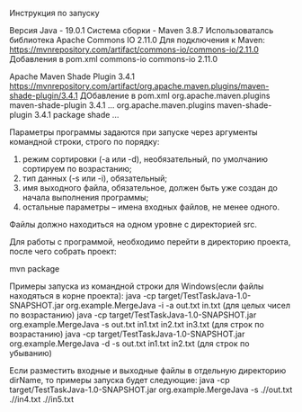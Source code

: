 Инструкция по запуску

Версия Java - 19.0.1
Система сборки - Maven 3.8.7
Использоваталсь библиотека Apache Commons IO 2.11.0 
Для подключения к Maven:
https://mvnrepository.com/artifact/commons-io/commons-io/2.11.0
Добавления в pom.xml
</properties>
    <dependencies>
        <dependency>
            <groupId>commons-io</groupId>
            <artifactId>commons-io</artifactId>
            <version>2.11.0</version>
        </dependency>
    </dependencies>
	
Apache Maven Shade Plugin 3.4.1
https://mvnrepository.com/artifact/org.apache.maven.plugins/maven-shade-plugin/3.4.1
ДОбавление в pom.xml
<dependency>
    <groupId>org.apache.maven.plugins</groupId>
    <artifactId>maven-shade-plugin</artifactId>
    <version>3.4.1</version>
</dependency>
...
<build>
        <plugins>
            <plugin>
                <groupId>org.apache.maven.plugins</groupId>
                <artifactId>maven-shade-plugin</artifactId>
                <version>3.4.1</version>
                <executions>
                    <execution>
                        <phase>package</phase>
                        <goals>
                            <goal>shade</goal>
                        </goals>
                    </execution>
                </executions>
            </plugin>
        </plugins>
    </build>
...

Параметры программы задаются при запуске через аргументы командной строки, строго по порядку:

1. режим сортировки (-a или -d), необязательный, по умолчанию сортируем по возрастанию;
2. тип данных (-s или -i), обязательный;
3. имя выходного файла, обязательное, должен быть уже создан до начала выполнения программы;
4. остальные параметры – имена входных файлов, не менее одного.

Файлы должно находиться на одном уровне с директорией src.

Для работы с программой, необходимо перейти в директорию проекта, после чего собрать проект:

mvn package

Примеры запуска из командной строки для Windows(если файлы находяться в корне проекта):
java -cp target/TestTaskJava-1.0-SNAPSHOT.jar org.example.MergeJava -i -a out.txt in.txt (для целых чисел по возрастанию)
java -cp target/TestTaskJava-1.0-SNAPSHOT.jar org.example.MergeJava -s out.txt in1.txt in2.txt in3.txt (для строк по возрастанию)
java -cp target/TestTaskJava-1.0-SNAPSHOT.jar org.example.MergeJava -d -s out.txt in1.txt in2.txt (для строк по убыванию)

Если разместить входные и выходные файлы в отдельную директорию dirName, то примеры запуска будет следующие:
java -cp target/TestTaskJava-1.0-SNAPSHOT.jar org.example.MergeJava -s ./<dirName>/out.txt ./<dirName>/in4.txt ./<dirName>/in5.txt



